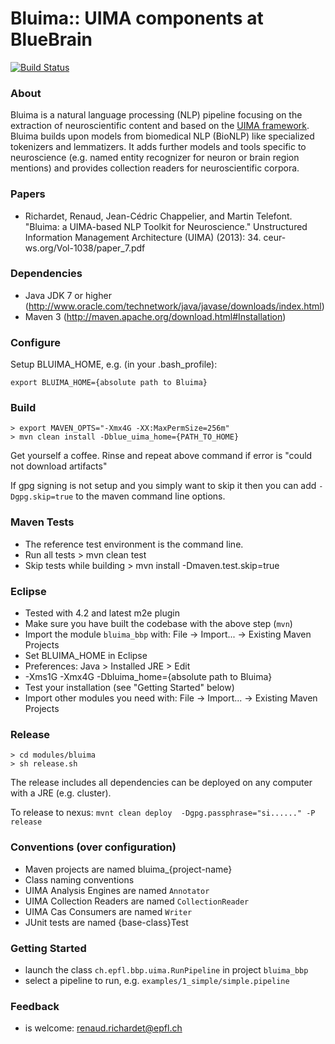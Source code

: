 Bluima:: UIMA components at BlueBrain
=====================================

[![Build Status](https://travis-ci.org/BlueBrain/bluima.svg?branch=master)](https://travis-ci.org/BlueBrain/bluima)


### About

Bluima is a natural language processing (NLP) pipeline focusing on the extraction of neuroscientific content and based on the [UIMA framework](http://uima.apache.org/). Bluima builds upon models from biomedical NLP (BioNLP) like specialized tokenizers and lemmatizers. It adds further models and tools specific to neuroscience (e.g. named entity recognizer for neuron or brain region mentions) and provides collection readers for neuroscientific corpora.


### Papers

* Richardet, Renaud, Jean-Cédric Chappelier, and Martin Telefont.
  "Bluima: a UIMA-based NLP Toolkit for Neuroscience."
  Unstructured Information Management Architecture (UIMA) (2013): 34.
  ceur-ws.org/Vol-1038/paper_7.pdf


### Dependencies

* Java JDK 7 or higher (http://www.oracle.com/technetwork/java/javase/downloads/index.html)
* Maven 3			   (http://maven.apache.org/download.html#Installation)


### Configure

Setup BLUIMA_HOME, e.g. (in your .bash_profile):

    export BLUIMA_HOME={absolute path to Bluima}


### Build

    > export MAVEN_OPTS="-Xmx4G -XX:MaxPermSize=256m"
    > mvn clean install -Dblue_uima_home={PATH_TO_HOME}

Get yourself a coffee. Rinse and repeat above command if error is "could not download artifacts"

If gpg signing is not setup and you simply want to skip it then you can add `-Dgpg.skip=true` to the maven command line options.


### Maven Tests

* The reference test environment is the command line.
* Run all tests
      > mvn clean test
* Skip tests while building
      > mvn install -Dmaven.test.skip=true


### Eclipse

* Tested with 4.2 and latest m2e plugin
* Make sure you have built the codebase with the above step (`mvn`)
* Import the module `bluima_bbp` with: File -> Import... -> Existing Maven Projects
* Set BLUIMA_HOME in Eclipse
 * Preferences: Java > Installed JRE > Edit
 * -Xms1G -Xmx4G -Dbluima_home={absolute path to Bluima}
* Test your installation (see "Getting Started" below)
* Import other modules you need with: File -> Import... -> Existing Maven Projects

### Release

    > cd modules/bluima
    > sh release.sh

The release includes all dependencies can be deployed on any computer with a JRE (e.g. cluster).

To release to nexus: `mvnt clean deploy  -Dgpg.passphrase="si......" -P release`


### Conventions (over configuration)

* Maven projects are named bluima_{project-name}
* Class naming conventions
 * UIMA Analysis Engines are named   `Annotator`
 * UIMA Collection Readers are named `CollectionReader`
 * UIMA Cas Consumers are named      `Writer`
 * JUnit tests are named {base-class}Test

### Getting Started

* launch the class `ch.epfl.bbp.uima.RunPipeline` in project `bluima_bbp`
* select a pipeline to run, e.g. `examples/1_simple/simple.pipeline`


### Feedback

* is welcome: renaud.richardet@epfl.ch
